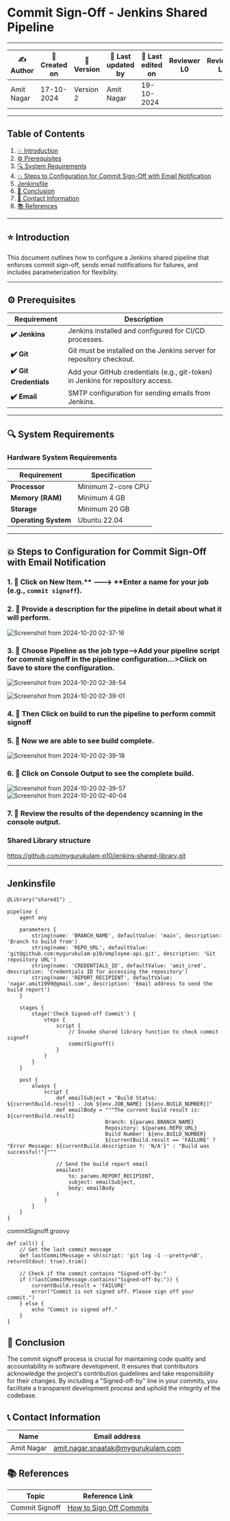 # Commit Sign-Off - Jenkins Shared Pipeline

---

| ✍ Author      | 📅 Created on  | 📌 Version    | 📝 Last updated by | 📅 Last edited on  | Reviewer L0 | Reviewer L1 | Reviewer L2 |
|---------------|----------------|--------------|--------------------|-------------------|-------------|-------------|-------------|
| Amit Nagar    | 17-10-2024      | Version 2    | Amit Nagar         | 19-10-2024        |             |             |             |

---

## Table of Contents

1. [💥 Introduction](#-introduction)
2. [⚙️ Prerequisites](#-prerequisites)
3. [🔍 System Requirements](#-system-requirements)
4. [💥 Steps to Configuration for Commit Sign-Off with Email Notification](#-steps-to-configuration-for-commit-sign-off-with-email-notification)
5. [Jenkinsfile](#jenkinsfile)
6. [📛 Conclusion](#-conclusion)
7. [📧 Contact Information](#-contact-information)
8. [📚 References](#-references)

---

## ⭐ Introduction 
This document outlines how to configure a Jenkins shared pipeline that enforces commit sign-off, sends email notifications for failures, and includes parameterization for flexibility.

---

## ⚙️ Prerequisites

| Requirement          | Description                                                                 |
|----------------------|-----------------------------------------------------------------------------|
| **✔️ Jenkins**        | Jenkins installed and configured for CI/CD processes.                       |
| **✔️ Git**            | Git must be installed on the Jenkins server for repository checkout.        |
| **✔️ Git Credentials**| Add your GitHub credentials (e.g., git-token) in Jenkins for repository access. |
| **✔️ Email**          | SMTP configuration for sending emails from Jenkins.                         |

---

## 🔍 System Requirements

### Hardware System Requirements

| Requirement          | Specification                                                     |
|----------------------|-------------------------------------------------------------------|
| **Processor**        | Minimum 2-core CPU                                                |
| **Memory (RAM)**     | Minimum 4 GB                                                      |
| **Storage**          | Minimum 20 GB                                                     |
| **Operating System** | Ubuntu 22.04                                                      |

---

## 💥 Steps to Configuration for Commit Sign-Off with Email Notification

### 1. 🚀 Click on **New Item**.** ---> **Enter a name for your job (e.g., `commit signoff`).

### 2. 🚀 Provide a description for the pipeline in detail about what it will perform.
![Screenshot from 2024-10-20 02-37-16](https://github.com/user-attachments/assets/7bd7d526-e38f-4831-953e-69aebd22e4ec)


### 3. 🚀 Choose Pipeline as the job type-->Add your pipeline script for  commit signoff in the pipeline configuration...>Click on Save to store the configuration.
![Screenshot from 2024-10-20 02-38-54](https://github.com/user-attachments/assets/66fa2be5-3193-4384-b4ca-50098bd40b7f)

![Screenshot from 2024-10-20 02-39-01](https://github.com/user-attachments/assets/5ee95dd0-bf7a-4b56-a63e-83b26e251da4)


### 4. 🚀 Then Click on build to run the pipeline to perform commit signoff



### 5. 🚀 Now we are able to see build complete.
![Screenshot from 2024-10-20 02-39-18](https://github.com/user-attachments/assets/c46f27bc-c391-480d-9943-3e2970bdfb5e)




### 6. 🚀 Click on Console Output to see the complete build.
![Screenshot from 2024-10-20 02-39-57](https://github.com/user-attachments/assets/2e5065cf-55e5-4cde-b63f-c94c9d886739)
![Screenshot from 2024-10-20 02-40-04](https://github.com/user-attachments/assets/296a9f32-0914-44ac-8cf2-a21912c75206)




### 7. 🚀 Review the results of the dependency scanning in the console output.



### Shared Library structure

https://github.com/mygurukulam-p10/jenkins-shared-library.git

---

## Jenkinsfile
```
@Library("shared1") _

pipeline {
    agent any

    parameters {
        string(name: 'BRANCH_NAME', defaultValue: 'main', description: 'Branch to build from')
        string(name: 'REPO_URL', defaultValue: 'git@github.com:mygurukulam-p10/employee-api.git', description: 'Git repository URL')
        string(name: 'CREDENTIALS_ID', defaultValue: 'amit_cred', description: 'Credentials ID for accessing the repository')
        string(name: 'REPORT_RECIPIENT', defaultValue: 'nagar.amit1999@gmail.com', description: 'Email address to send the build report')
    }

    stages {
        stage('Check Signed-off Commit') {
            steps {
                script {
                    // Invoke shared library function to check commit signoff
                    commitSignoff()
                }
            }
        }
    }
    
    post {
        always {
            script {
                def emailSubject = "Build Status: ${currentBuild.result} - Job ${env.JOB_NAME} [${env.BUILD_NUMBER}]"
                def emailBody = """The current build result is: ${currentBuild.result}
                                Branch: ${params.BRANCH_NAME}
                                Repository: ${params.REPO_URL}
                                Build Number: ${env.BUILD_NUMBER}
                                ${currentBuild.result == 'FAILURE' ? "Error Message: ${currentBuild.description ?: 'N/A'}" : "Build was successful!"}"""

                // Send the build report email
                emailext(
                    to: params.REPORT_RECIPIENT,
                    subject: emailSubject,
                    body: emailBody
                )
            }
        }
    }
}

```

commitSignoff.groovy
```
def call() {
    // Get the last commit message
    def lastCommitMessage = sh(script: 'git log -1 --pretty=%B', returnStdout: true).trim()

    // Check if the commit contains "Signed-off-by:"
    if (!lastCommitMessage.contains("Signed-off-by:")) {
        currentBuild.result = 'FAILURE'
        error("Commit is not signed off. Please sign off your commit.")
    } else {
        echo "Commit is signed off."
    }
}
```
## 🏁 Conclusion

The commit signoff process is crucial for maintaining code quality and accountability in software development. It ensures that contributors acknowledge the project's contribution guidelines and take responsibility for their changes. By including a "Signed-off-by" line in your commits, you facilitate a transparent development process and uphold the integrity of the codebase.

## 📞 Contact Information

| Name       | Email address                     |
|------------|-----------------------------------|
| Amit Nagar | amit.nagar.snaatak@mygurukulam.com |

## 📚 References

| Topic                   | Reference Link                                           |
|-------------------------|---------------------------------------------------------|
| Commit Signoff          | [How to Sign Off Commits](https://developercircle.dev/what-is-sign-off-on-git-commit/) |

